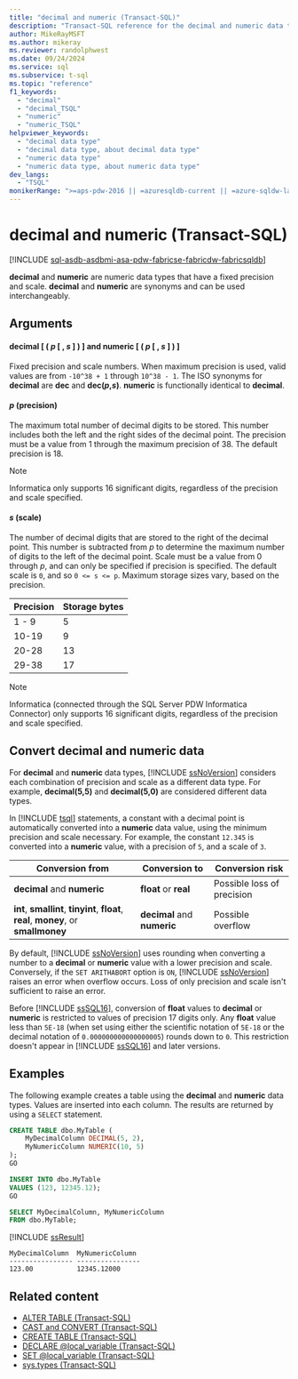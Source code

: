 ```yaml
---
title: "decimal and numeric (Transact-SQL)"
description: "Transact-SQL reference for the decimal and numeric data types. Decimal and numeric are synonyms for numeric data types that have a fixed precision and scale."
author: MikeRayMSFT
ms.author: mikeray
ms.reviewer: randolphwest
ms.date: 09/24/2024
ms.service: sql
ms.subservice: t-sql
ms.topic: "reference"
f1_keywords:
  - "decimal"
  - "decimal_TSQL"
  - "numeric"
  - "numeric_TSQL"
helpviewer_keywords:
  - "decimal data type"
  - "decimal data type, about decimal data type"
  - "numeric data type"
  - "numeric data type, about numeric data type"
dev_langs:
  - "TSQL"
monikerRange: ">=aps-pdw-2016 || =azuresqldb-current || =azure-sqldw-latest || >=sql-server-2016 || >=sql-server-linux-2017 || =azuresqldb-mi-current || =fabric"
---
```

# decimal and numeric (Transact-SQL)

[!INCLUDE [sql-asdb-asdbmi-asa-pdw-fabricse-fabricdw-fabricsqldb](../../includes/applies-to-version/sql-asdb-asdbmi-asa-pdw-fabricse-fabricdw-fabricsqldb.md)]

**decimal** and **numeric** are numeric data types that have a fixed precision and scale. **decimal** and **numeric** are synonyms and can be used interchangeably.

## Arguments

#### decimal [ ( *p* [ , *s* ] ) ] and numeric [ ( *p* [ , *s* ] ) ]

Fixed precision and scale numbers. When maximum precision is used, valid values are from `-10^38 + 1` through `10^38 - 1`. The ISO synonyms for **decimal** are **dec** and **dec(*p*,*s*)**. **numeric** is functionally identical to **decimal**.

#### *p* (precision)

The maximum total number of decimal digits to be stored. This number includes both the left and the right sides of the decimal point. The precision must be a value from 1 through the maximum precision of 38. The default precision is 18.

> [!NOTE]  
> Informatica only supports 16 significant digits, regardless of the precision and scale specified.

#### *s* (scale)

The number of decimal digits that are stored to the right of the decimal point. This number is subtracted from *p* to determine the maximum number of digits to the left of the decimal point. Scale must be a value from 0 through *p*, and can only be specified if precision is specified. The default scale is `0`, and so `0 <= s <= p`. Maximum storage sizes vary, based on the precision.

| Precision | Storage bytes |
| --- | --- |
| 1 - 9 | 5 |
| 10-19 | 9 |
| 20-28 | 13 |
| 29-38 | 17 |

> [!NOTE]  
> Informatica (connected through the SQL Server PDW Informatica Connector) only supports 16 significant digits, regardless of the precision and scale specified.

## Convert decimal and numeric data

For **decimal** and **numeric** data types, [!INCLUDE [ssNoVersion](../../includes/ssnoversion-md.md)] considers each combination of precision and scale as a different data type. For example, **decimal(5,5)** and **decimal(5,0)** are considered different data types.

In [!INCLUDE [tsql](../../includes/tsql-md.md)] statements, a constant with a decimal point is automatically converted into a **numeric** data value, using the minimum precision and scale necessary. For example, the constant `12.345` is converted into a **numeric** value, with a precision of `5`, and a scale of `3`.

| Conversion from | Conversion to | Conversion risk |
| --- | --- | --- |
| **decimal** and **numeric** | **float** or **real** | Possible loss of precision |
| **int**, **smallint**, **tinyint**, **float**, **real**, **money**, or **smallmoney** | **decimal** and **numeric** | Possible overflow |

By default, [!INCLUDE [ssNoVersion](../../includes/ssnoversion-md.md)] uses rounding when converting a number to a **decimal** or **numeric** value with a lower precision and scale. Conversely, if the `SET ARITHABORT` option is `ON`, [!INCLUDE [ssNoVersion](../../includes/ssnoversion-md.md)] raises an error when overflow occurs. Loss of only precision and scale isn't sufficient to raise an error.

Before [!INCLUDE [ssSQL16](../../includes/sssql16-md.md)], conversion of **float** values to **decimal** or **numeric** is restricted to values of precision 17 digits only. Any **float** value less than `5E-18` (when set using either the scientific notation of `5E-18` or the decimal notation of `0.000000000000000005`) rounds down to `0`. This restriction doesn't appear in [!INCLUDE [ssSQL16](../../includes/sssql16-md.md)] and later versions.

## Examples

The following example creates a table using the **decimal** and **numeric** data types. Values are inserted into each column. The results are returned by using a `SELECT` statement.

```sql
CREATE TABLE dbo.MyTable (
    MyDecimalColumn DECIMAL(5, 2),
    MyNumericColumn NUMERIC(10, 5)
);
GO

INSERT INTO dbo.MyTable
VALUES (123, 12345.12);
GO

SELECT MyDecimalColumn, MyNumericColumn
FROM dbo.MyTable;
```

[!INCLUDE [ssResult](../../includes/ssresult-md.md)]

```output
MyDecimalColumn  MyNumericColumn
---------------- ----------------
123.00           12345.12000
```

## Related content

- [ALTER TABLE (Transact-SQL)](../statements/alter-table-transact-sql.md)
- [CAST and CONVERT (Transact-SQL)](../functions/cast-and-convert-transact-sql.md)
- [CREATE TABLE (Transact-SQL)](../statements/create-table-transact-sql.md)
- [DECLARE @local_variable (Transact-SQL)](../language-elements/declare-local-variable-transact-sql.md)
- [SET @local_variable (Transact-SQL)](../language-elements/set-local-variable-transact-sql.md)
- [sys.types (Transact-SQL)](../../relational-databases/system-catalog-views/sys-types-transact-sql.md)
